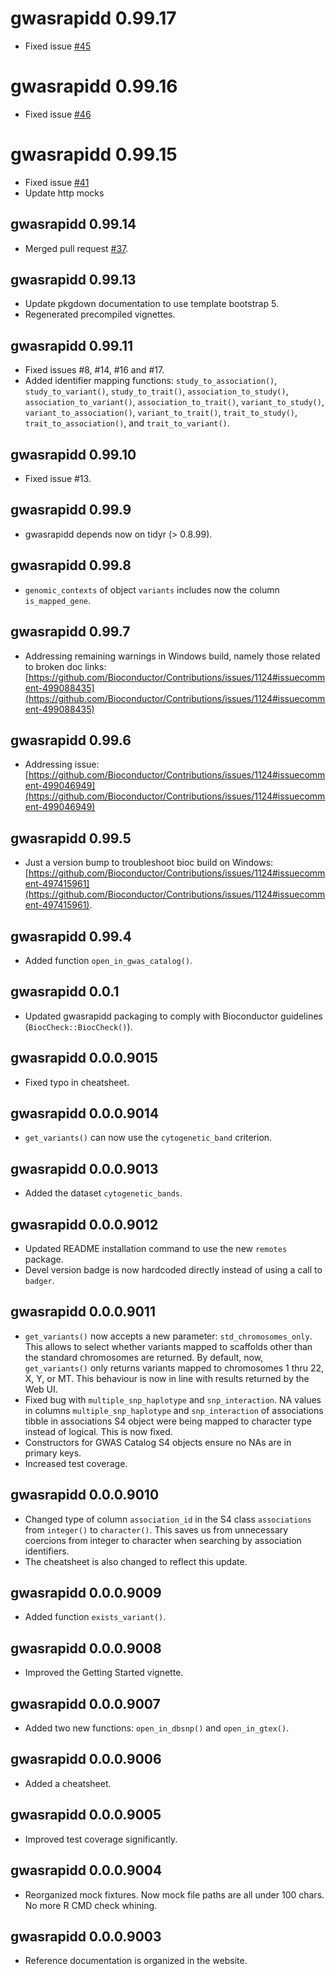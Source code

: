 # gwasrapidd 0.99.17

- Fixed issue [#45](https://github.com/ramiromagno/gwasrapidd/issues/45)

# gwasrapidd 0.99.16

- Fixed issue [#46](https://github.com/ramiromagno/gwasrapidd/issues/46)

# gwasrapidd 0.99.15

- Fixed issue [#41](https://github.com/ramiromagno/gwasrapidd/issues/41)
- Update http mocks

## gwasrapidd 0.99.14

- Merged pull request [#37](https://github.com/ramiromagno/gwasrapidd/pull/37).

## gwasrapidd 0.99.13

- Update pkgdown documentation to use template bootstrap 5.
- Regenerated precompiled vignettes.

## gwasrapidd 0.99.11
- Fixed issues #8, #14, #16 and #17.
- Added identifier mapping functions: `study_to_association()`, `study_to_variant()`, `study_to_trait()`, `association_to_study()`, `association_to_variant()`, `association_to_trait()`, `variant_to_study()`, `variant_to_association()`, `variant_to_trait()`, `trait_to_study()`, `trait_to_association()`, and `trait_to_variant()`.

## gwasrapidd 0.99.10
- Fixed issue #13.

## gwasrapidd 0.99.9
- gwasrapidd depends now on tidyr (> 0.8.99).

## gwasrapidd 0.99.8
- `genomic_contexts` of object `variants` includes now the column `is_mapped_gene`.

## gwasrapidd 0.99.7
- Addressing remaining warnings in Windows build, namely those related to broken doc links: [https://github.com/Bioconductor/Contributions/issues/1124#issuecomment-499088435](https://github.com/Bioconductor/Contributions/issues/1124#issuecomment-499088435)

## gwasrapidd 0.99.6
- Addressing issue: [https://github.com/Bioconductor/Contributions/issues/1124#issuecomment-499046949](https://github.com/Bioconductor/Contributions/issues/1124#issuecomment-499046949)

## gwasrapidd 0.99.5
- Just a version bump to troubleshoot bioc build on Windows: [https://github.com/Bioconductor/Contributions/issues/1124#issuecomment-497415961](https://github.com/Bioconductor/Contributions/issues/1124#issuecomment-497415961).

## gwasrapidd 0.99.4
- Added function `open_in_gwas_catalog()`.

## gwasrapidd 0.0.1
- Updated gwasrapidd packaging to comply with Bioconductor guidelines (`BiocCheck::BiocCheck()`).

## gwasrapidd 0.0.0.9015
- Fixed typo in cheatsheet.

## gwasrapidd 0.0.0.9014
- `get_variants()` can now use the `cytogenetic_band` criterion.

## gwasrapidd 0.0.0.9013
- Added the dataset `cytogenetic_bands`.

## gwasrapidd 0.0.0.9012
- Updated README installation command to use the new `remotes` package.
- Devel version badge is now hardcoded directly instead of using a call to `badger`.

## gwasrapidd 0.0.0.9011
- `get_variants()` now accepts a new parameter: `std_chromosomes_only`. This allows to select whether  variants mapped to scaffolds other than the standard chromosomes are returned. By default, now, `get_variants()` only returns variants mapped to chromosomes 1 thru 22, X, Y, or MT. This behaviour is now in line with results returned by the Web UI.
- Fixed bug with `multiple_snp_haplotype` and `snp_interaction`. NA values in columns `multiple_snp_haplotype` and `snp_interaction` of associations tibble in associations S4 object were being mapped to character type instead of logical. This is now fixed.
- Constructors for GWAS Catalog S4 objects ensure no NAs are in primary keys.
- Increased test coverage.

## gwasrapidd 0.0.0.9010

- Changed type of column `association_id` in the S4 class `associations` from
`integer()` to `character()`. This saves us from unnecessary coercions from 
integer to character when searching by association identifiers.
- The cheatsheet is also changed to reflect this update.

## gwasrapidd 0.0.0.9009

- Added function `exists_variant()`.

## gwasrapidd 0.0.0.9008

- Improved the Getting Started vignette.

## gwasrapidd 0.0.0.9007

- Added two new functions: `open_in_dbsnp()` and `open_in_gtex()`.

## gwasrapidd 0.0.0.9006

- Added a cheatsheet.

## gwasrapidd 0.0.0.9005

- Improved test coverage significantly.

## gwasrapidd 0.0.0.9004

- Reorganized mock fixtures. Now mock file paths are all under 100 chars. No
more R CMD check whining.

## gwasrapidd 0.0.0.9003

- Reference documentation is organized in the website.
